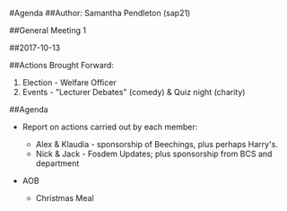#Agenda
##Author:
Samantha Pendleton (sap21)

##General Meeting 1

##2017-10-13

##Actions Brought Forward:

1. Election - Welfare Officer
2. Events - "Lecturer Debates" (comedy) & Quiz night (charity)

##Agenda

- Report on actions carried out by each member:
  - Alex & Klaudia - sponsorship of Beechings, plus perhaps Harry's.
  - Nick & Jack - Fosdem Updates; plus sponsorship from BCS and department
  
- AOB
  - Christmas Meal
